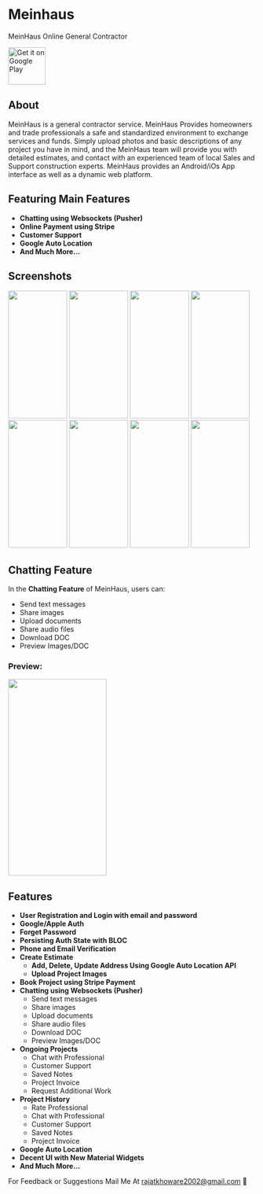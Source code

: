 # Meinhaus
MeinHaus Online General Contractor
<div class="play">
 <a href='https://play.google.com/store/apps/details?id=ca.meinhaus.app.user&pcampaignid=web_share'><img alt='Get it on Google Play' src='https://play.google.com/intl/en_us/badges/static/images/badges/en_badge_web_generic.png' height="76"/></a> 
</div>

## About
MeinHaus is a general contractor service. MeinHaus Provides homeowners and trade professionals a safe and standardized environment to exchange services and funds. Simply upload photos and basic descriptions of any project you have in mind, and the MeinHaus team will provide you with detailed estimates, and contact with an experienced team of local Sales and Support construction experts. MeinHaus provides an Android/iOs App interface as well as a dynamic web platform.

## Featuring Main Features

- **Chatting using Websockets (Pusher)**
- **Online Payment using Stripe**
- **Customer Support**
- **Google Auto Location**
- **And Much More...**

## Screenshots

<div class="row">
<img src="https://github.com/RajatKhoware/RajatKhoware/assets/107408201/250e5a1c-ce99-4d92-a1db-6ea0f7820c8e" width="120" height="260">
<img src="https://github.com/RajatKhoware/RajatKhoware/assets/107408201/0cd6a41b-f36e-443a-9362-28f2b42fe828" width="120" height="260">
<img src="https://github.com/RajatKhoware/RajatKhoware/assets/107408201/de4e7910-a50d-4ae6-b7d0-529bf12a93a4" width="120" height="260">
<img src="https://github.com/RajatKhoware/RajatKhoware/assets/107408201/2553f2dd-9e2b-45ff-b13e-eb76fb2ab87d" width="120" height="260">
<img src="https://github.com/RajatKhoware/RajatKhoware/assets/107408201/6b0db744-5564-4a12-8def-2915a8367944" width="120" height="260">
<img src="https://github.com/RajatKhoware/RajatKhoware/assets/107408201/f5efc1f7-c091-4a6c-acea-ce27e4cdfa93" width="120" height="260">
<img src="https://github.com/RajatKhoware/RajatKhoware/assets/107408201/8c1f3e1d-e5b2-4ac1-a88a-e491a80ae153" width="120" height="260">
<img src="https://github.com/RajatKhoware/RajatKhoware/assets/107408201/adfd38b1-3c5f-4de8-a293-50c764e2b455" width="120" height="260">
</div>


## Chatting Feature

In the **Chatting Feature** of MeinHaus, users can:
   - Send text messages
   - Share images
   - Upload documents
   - Share audio files
   - Download DOC
   - Preview Images/DOC

### Preview:
<div class="row">
<img src="https://github.com/RajatKhoware/MeinHaus/assets/107408201/63e73da7-10f9-4d04-b82f-805c27422458" width="200" height="400">
</div>


## Features

- **User Registration and Login with email and password**
- **Google/Apple Auth**
- **Forget Password**
- **Persisting Auth State with BLOC**
- **Phone and Email Verification**
- **Create Estimate**
  - **Add, Delete, Update Address Using Google Auto Location API**
  - **Upload Project Images**
- **Book Project using Stripe Payment**
- **Chatting using Websockets (Pusher)**
   - Send text messages
   - Share images
   - Upload documents
   - Share audio files
   - Download DOC
   - Preview Images/DOC
- **Ongoing Projects**
  - Chat with Professional
  - Customer Support
  - Saved Notes
  - Project Invoice
  - Request Additional Work
- **Project History** 
  - Rate Professional 
  - Chat with Professional
  - Customer Support
  - Saved Notes
  - Project Invoice
- **Google Auto Location**
- **Decent UI with New Material Widgets**
- **And Much More...**
  
  
<!--  <b>Note:</b> This Project is Much More Improved (i.e. Contains New Features) & Optimized than Youtube Course Project. -->
For Feedback or Suggestions Mail Me At rajatkhoware2002@gmail.com 🙂
